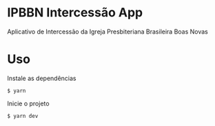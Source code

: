 # IPBBN Intercessão App

Aplicativo de Intercessão da Igreja Presbiteriana Brasileira Boas Novas

# Uso

Instale as dependências

```
$ yarn
```

Inicie o projeto

```
$ yarn dev
```